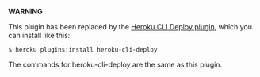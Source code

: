 **WARNING**

This plugin has been replaced by the [Heroku CLI Deploy plugin](https://github.com/heroku/heroku-cli-deploy),
which you can install like this:

```
$ heroku plugins:install heroku-cli-deploy
```

The commands for heroku-cli-deploy are the same as this plugin.
